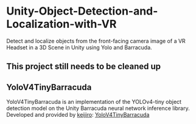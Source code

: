 # Unity-Object-Detection-and-Localization-with-VR
Detect and localize objects from the front-facing camera image of a VR Headset in a 3D Scene in Unity using Yolo and Barracuda.

## This project still needs to be cleaned up

## YoloV4TinyBarracuda

YoloV4TinyBarracuda is an implementation of the YOLOv4-tiny object detection model on the Unity Barracuda neural network inference library.
Developed and provided by [keijiro]: [YoloV4TinyBarracuda]

[keijiro]: https://github.com/keijiro:
[YoloV4TinyBarracuda]: https://github.com/keijiro/YoloV4TinyBarracuda
